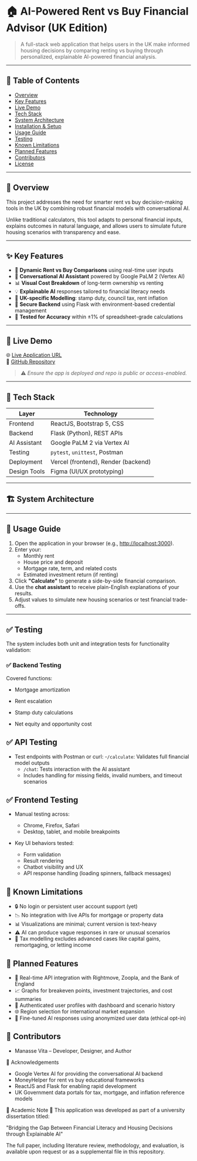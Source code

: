 # 🏠 AI-Powered Rent vs Buy Financial Advisor (UK Edition)

> A full-stack web application that helps users in the UK make informed housing decisions by comparing renting vs buying through personalized, explainable AI-powered financial analysis.

---

## 📌 Table of Contents

- [Overview](#overview)  
- [Key Features](#key-features)  
- [Live Demo](#live-demo)  
- [Tech Stack](#tech-stack)  
- [System Architecture](#system-architecture)  
- [Installation & Setup](#installation--setup)  
- [Usage Guide](#usage-guide)  
- [Testing](#testing)  
- [Known Limitations](#known-limitations)  
- [Planned Features](#planned-features)  
- [Contributors](#contributors)  
- [License](#license)

---

## 🧠 Overview

This project addresses the need for smarter rent vs buy decision-making tools in the UK by combining robust financial models with conversational AI.

Unlike traditional calculators, this tool adapts to personal financial inputs, explains outcomes in natural language, and allows users to simulate future housing scenarios with transparency and ease.

---

## ✨ Key Features

- 🔄 **Dynamic Rent vs Buy Comparisons** using real-time user inputs  
- 💬 **Conversational AI Assistant** powered by Google PaLM 2 (Vertex AI)  
- 📊 **Visual Cost Breakdown** of long-term ownership vs renting  
- 💡 **Explainable AI** responses tailored to financial literacy needs  
- 📐 **UK-specific Modelling**: stamp duty, council tax, rent inflation  
- 🔐 **Secure Backend** using Flask with environment-based credential management  
- 🧪 **Tested for Accuracy** within ±1% of spreadsheet-grade calculations

---

## 🚀 Live Demo

🌐 [Live Application URL](https://your-deployed-url.com)  
🔗 [GitHub Repository](https://github.com/your-username/rent-vs-buy-advisor)

> ⚠️ *Ensure the app is deployed and repo is public or access-enabled.*

---

## 🧰 Tech Stack

| Layer        | Technology                 |
|--------------|----------------------------|
| Frontend     | ReactJS, Bootstrap 5, CSS  |
| Backend      | Flask (Python), REST APIs  |
| AI Assistant | Google PaLM 2 via Vertex AI|
| Testing      | `pytest`, `unittest`, Postman |
| Deployment   | Vercel (frontend), Render (backend) |
| Design Tools | Figma (UI/UX prototyping)  |

---

## 🏗️ System Architecture

---

## 🧪 Usage Guide

1. Open the application in your browser (e.g., [http://localhost:3000](http://localhost:3000)).
2. Enter your:
   - Monthly rent
   - House price and deposit
   - Mortgage rate, term, and related costs
   - Estimated investment return (if renting)
3. Click **"Calculate"** to generate a side-by-side financial comparison.
4. Use the **chat assistant** to receive plain-English explanations of your results.
5. Adjust values to simulate new housing scenarios or test financial trade-offs.

---

## ✅ Testing

The system includes both unit and integration tests for functionality validation:

### ✅ Backend Testing


Covered functions:

- Mortgage amortization

- Rent escalation

- Stamp duty calculations

- Net equity and opportunity cost

## ✅ API Testing
- Test endpoints with Postman or curl:
   -`/calculate`: Validates full financial model outputs
   - `/chat`: Tests interaction with the AI assistant
   - Includes handling for missing fields, invalid numbers, and timeout scenarios

## ✅ Frontend Testing
- Manual testing across:
   - Chrome, Firefox, Safari
   - Desktop, tablet, and mobile breakpoints

- Key UI behaviors tested:
   - Form validation
   - Result rendering
   - Chatbot visibility and UX
   - API response handling (loading spinners, fallback messages)

## 🧭 Known Limitations
- 🔒 No login or persistent user account support (yet)
- 📉 No integration with live APIs for mortgage or property data
- 📊 Visualizations are minimal; current version is text-heavy
- ⚠️ AI can produce vague responses in rare or unusual scenarios
- 🧾 Tax modelling excludes advanced cases like capital gains, remortgaging, or letting income

## 🌱 Planned Features
- 📡 Real-time API integration with Rightmove, Zoopla, and the Bank of England
- 📈 Graphs for breakeven points, investment trajectories, and cost summaries
- 👤 Authenticated user profiles with dashboard and scenario history
- 🌐 Region selection for international market expansion
- 🧠 Fine-tuned AI responses using anonymized user data (ethical opt-in)

## 👥 Contributors
- Manasse Vita – Developer, Designer, and Author


🙌 Acknowledgements
- Google Vertex AI for providing the conversational AI backend
- MoneyHelper for rent vs buy educational frameworks
- ReactJS and Flask for enabling rapid development
- UK Government data portals for tax, mortgage, and inflation reference models

📌 Academic Note
🧪 This application was developed as part of a university dissertation titled:

"Bridging the Gap Between Financial Literacy and Housing Decisions through Explainable AI"

The full paper, including literature review, methodology, and evaluation, is available upon request or as a supplemental file in this repository.

